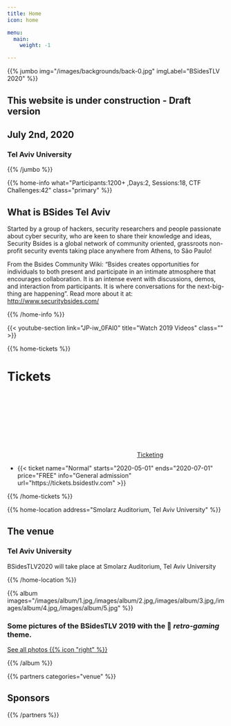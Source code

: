 ```yaml
---
title: Home
icon: home

menu:
  main:
    weight: -1

---
```


{{% jumbo img="/images/backgrounds/back-0.jpg" imgLabel="BSidesTLV 2020" %}}

## This website is under construction - Draft version
## July 2nd, 2020
### Tel Aviv University

{{% /jumbo %}}


{{% home-info what="Participants:1200+ ,Days:2, Sessions:18, CTF Challenges:42" class="primary" %}}
## What is BSides Tel Aviv

Started by a group of hackers, security researchers and people passionate about cyber security, who are keen to share their knowledge and ideas, Security Bsides is a global network of community oriented, grassroots non-profit security events taking place anywhere from Athens, to São Paulo!

From the Bsides Community Wiki:  “Bsides creates opportunities for individuals to both present and participate in an intimate atmosphere that encourages collaboration. It is an intense event with discussions, demos, and interaction from participants. It is where conversations for the next-big-thing are happening”.  Read more about it at: http://www.securitybsides.com/

{{% /home-info %}}


{{< youtube-section link="JP-iw_0FAI0" title="Watch 2019 Videos" class="" >}}

<!-- ... -->


<!-- ..

{{% home-speakers %}}
## Featured Speakers
{{< button-link label="Submit a presentation"
                url="https://conference-hall.io/public/event/HJRThubF4uYPkb7jSUxi"
                icon="cfp" >}}


{{< button-link label="See all speakers"
                url="./speakers"
                icon="right" >}}

{{% /home-speakers %}}
-->

<!-- ...

{{% home-subscribe  class="primary" %}}

## Get notified about the important conference updates

{{% /home-subscribe %}} -->

<!-- ... -->

<!-- .. -->
{{% home-tickets %}}
# Tickets

<a class="btn primary" href="https://tickets.bsidestlv.com" target="_blank"><svg class="icon icon-cfp"><use xlink:href="#ticket"></use></svg>Ticketing</a>

<ul>
<li>{{< ticket name="Normal"
           starts="2020-05-01"
           ends="2020-07-01"
           price="FREE"
           info="General admission"
           url="https://tickets.bsidestlv.com" >}}</li>
</ul>

{{% /home-tickets %}}

<!-- ... -->

{{% home-location address="Smolarz Auditorium, Tel Aviv University" %}}

## The venue

### Tel Aviv University

BSidesTLV2020 will take place at Smolarz Auditorium, Tel Aviv University

{{% /home-location %}}

<!-- ... -->

{{% album images="/images/album/1.jpg,/images/album/2.jpg,/images/album/3.jpg,/images/album/4.jpg,/images/album/5.jpg" %}}

### Some pictures of the **BSidesTLV 2019** with the 👾 _retro-gaming_ theme.

<a class="btn primary" target="_blank" rel="noopener" href="https://photos.app.goo.gl/2Y3AVLy8DxTFbbjH6">
    See all photos
    {{% icon "right" %}}
</a>

{{% /album  %}}

<!-- ... -->

<!-- titanium,platinum,gold,silver -->
{{% partners categories="venue" %}}
## Sponsors
{{% /partners %}}
